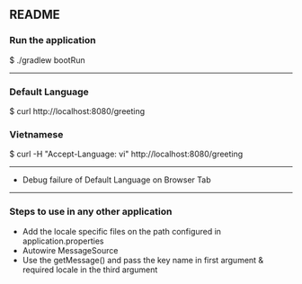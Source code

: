 ## README

### Run the application
$ ./gradlew bootRun

---

### Default Language
$ curl http://localhost:8080/greeting

### Vietnamese
$ curl -H "Accept-Language: vi" http://localhost:8080/greeting

---
* Debug failure of Default Language on Browser Tab
---

### Steps to use in any other application
* Add the locale specific files on the path configured in application.properties
* Autowire MessageSource
* Use the getMessage() and pass the key name in first argument & required locale in the third argument